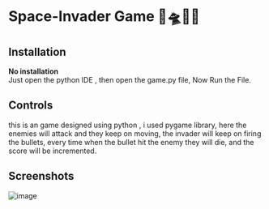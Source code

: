 # Space-Invader Game 🌌🛸🚀👾


## Installation

**No installation**   
Just open the python IDE , then open the game.py file, Now Run the File.

## Controls

this is an game designed using python , i used pygame library, here the enemies will attack and they keep on moving, the invader will keep on firing the bullets, every time when the bullet hit the enemy they will die, and the score will be incremented.


## Screenshots
![image](https://github.com/rushithagudipudi/Space-Invader-Game/assets/108623427/2507daf5-9ae9-4ee8-bf76-ba16696397d8)


